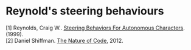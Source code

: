 # Reynold's steering behaviours
[1] Reynolds, Craig W.. [Steering Behaviors For Autonomous Characters](https://www.semanticscholar.org/paper/Steering-Behaviors-For-Autonomous-Characters-Reynolds/9d19157fa8da0a7d216f44d6a45a73b59b6da23f). (1999).  
[2] Daniel Shiffman. [The Nature of Code](https://natureofcode.com/book/), 2012.
